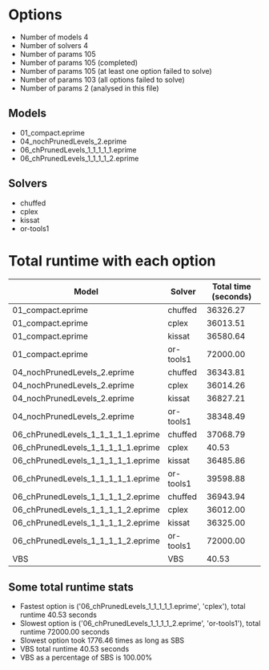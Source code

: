 

# Options


- Number of models         4
- Number of solvers        4
- Number of params       105
- Number of params       105 (completed)
- Number of params       105 (at least one option failed to solve)
- Number of params       103 (all options failed to solve)
- Number of params         2 (analysed in this file)


## Models


 - 01_compact.eprime
 - 04_nochPrunedLevels_2.eprime
 - 06_chPrunedLevels_1_1_1_1_1.eprime
 - 06_chPrunedLevels_1_1_1_1_2.eprime


## Solvers


 - chuffed
 - cplex
 - kissat
 - or-tools1


# Total runtime with each option


 | Model | Solver | Total time (seconds) | 
 | -- | -- | -- | 
 | 01_compact.eprime | chuffed | 36326.27 | 
 | 01_compact.eprime | cplex | 36013.51 | 
 | 01_compact.eprime | kissat | 36580.64 | 
 | 01_compact.eprime | or-tools1 | 72000.00 | 
 | 04_nochPrunedLevels_2.eprime | chuffed | 36343.81 | 
 | 04_nochPrunedLevels_2.eprime | cplex | 36014.26 | 
 | 04_nochPrunedLevels_2.eprime | kissat | 36827.21 | 
 | 04_nochPrunedLevels_2.eprime | or-tools1 | 38348.49 | 
 | 06_chPrunedLevels_1_1_1_1_1.eprime | chuffed | 37068.79 | 
 | 06_chPrunedLevels_1_1_1_1_1.eprime | cplex | 40.53 | 
 | 06_chPrunedLevels_1_1_1_1_1.eprime | kissat | 36485.86 | 
 | 06_chPrunedLevels_1_1_1_1_1.eprime | or-tools1 | 39598.88 | 
 | 06_chPrunedLevels_1_1_1_1_2.eprime | chuffed | 36943.94 | 
 | 06_chPrunedLevels_1_1_1_1_2.eprime | cplex | 36012.00 | 
 | 06_chPrunedLevels_1_1_1_1_2.eprime | kissat | 36325.00 | 
 | 06_chPrunedLevels_1_1_1_1_2.eprime | or-tools1 | 72000.00 | 
 | VBS | VBS | 40.53 | 


## Some total runtime stats


 - Fastest option is ('06_chPrunedLevels_1_1_1_1_1.eprime', 'cplex'), total runtime 40.53 seconds
 - Slowest option is ('06_chPrunedLevels_1_1_1_1_2.eprime', 'or-tools1'), total runtime 72000.00 seconds
 - Slowest option took 1776.46 times as long as SBS
 - VBS total runtime 40.53 seconds
 - VBS as a percentage of SBS is 100.00%
